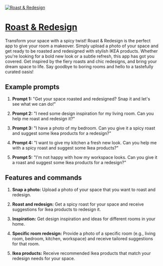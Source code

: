 [![Roast & Redesign](https://files.oaiusercontent.com/file-yh9wWNhB6dSSRK0wyT4Mvmoj?se=2123-10-20T07%3A18%3A31Z&sp=r&sv=2021-08-06&sr=b&rscc=max-age%3D31536000%2C%20immutable&rscd=attachment%3B%20filename%3Droast%2520and%2520redesign.png&sig=jdVgRv4djrYgVUe3h7GinaCepFL2mBe7aPD5TA485K4%3D)](https://chat.openai.com/g/g-0ERkLtSlf-roast-redesign)

# [Roast & Redesign](https://chat.openai.com/g/g-0ERkLtSlf-roast-redesign)

Transform your space with a spicy twist! Roast & Redesign is the perfect app to give your room a makeover. Simply upload a photo of your space and get ready to be roasted and redesigned with stylish IKEA products. Whether you're looking for a bold new look or a subtle refresh, this app has got you covered. Get inspired by the fiery roasts and chic redesigns, and bring your dream space to life. Say goodbye to boring rooms and hello to a tastefully curated oasis!

## Example prompts

1. **Prompt 1:** "Get your space roasted and redesigned? Snap it and let's see what we can do!"

2. **Prompt 2:** "I need some design inspiration for my living room. Can you help me roast and redesign it?"

3. **Prompt 3:** "I have a photo of my bedroom. Can you give it a spicy roast and suggest some Ikea products for a redesign?"

4. **Prompt 4:** "I want to give my kitchen a fresh new look. Can you help me with a spicy roast and suggest some Ikea products?"

5. **Prompt 5:** "I'm not happy with how my workspace looks. Can you give it a roast and suggest some Ikea products for a redesign?"

## Features and commands

1. **Snap a photo:** Upload a photo of your space that you want to roast and redesign.

2. **Roast and redesign:** Get a spicy roast for your space and receive suggestions for Ikea products to redesign it.

3. **Inspiration:** Get design inspiration and ideas for different rooms in your home.

4. **Specific room redesign:** Provide a photo of a specific room (e.g., living room, bedroom, kitchen, workspace) and receive tailored suggestions for that room.

5. **Ikea products:** Receive recommended Ikea products that match your redesign needs for your space.